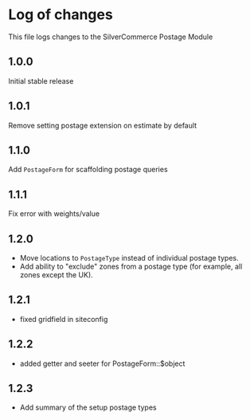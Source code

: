 # Log of changes

This file logs changes to the SilverCommerce Postage Module

## 1.0.0

Initial stable release

## 1.0.1

Remove setting postage extension on estimate by default

## 1.1.0

Add `PostageForm` for scaffolding postage queries

## 1.1.1

Fix error with weights/value

## 1.2.0

* Move locations to `PostageType` instead of individual postage types.
* Add ability to "exclude" zones from a postage type (for example, all zones except the UK).

## 1.2.1

* fixed gridfield in siteconfig

## 1.2.2 

* added getter and seeter for PostageForm::$object

## 1.2.3

* Add summary of the setup postage types